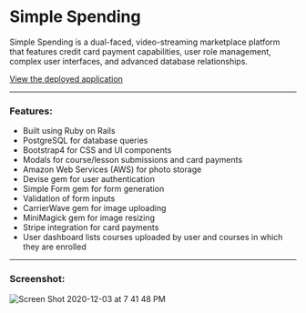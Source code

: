 # Simple Spending

Simple Spending is a dual-faced, video-streaming marketplace platform that features credit card payment capabilities, user role management, complex user interfaces, and advanced database relationships.
  
  
[View the deployed application](https://simplesaving-jocelyn-mellein.herokuapp.com/)
___

### Features:
- Built using Ruby on Rails
- PostgreSQL for database queries
- Bootstrap4 for CSS and UI components
- Modals for course/lesson submissions and card payments
- Amazon Web Services (AWS) for photo storage
- Devise gem for user authentication
- Simple Form gem for form generation
- Validation of form inputs
- CarrierWave gem for image uploading
- MiniMagick gem for image resizing
- Stripe integration for card payments
- User dashboard lists courses uploaded by user and courses in which they are enrolled


___
### Screenshot:


![Screen Shot 2020-12-03 at 7 41 48 PM](https://user-images.githubusercontent.com/69730427/101116459-016ba680-359a-11eb-9c99-18bde1a886a0.png)
